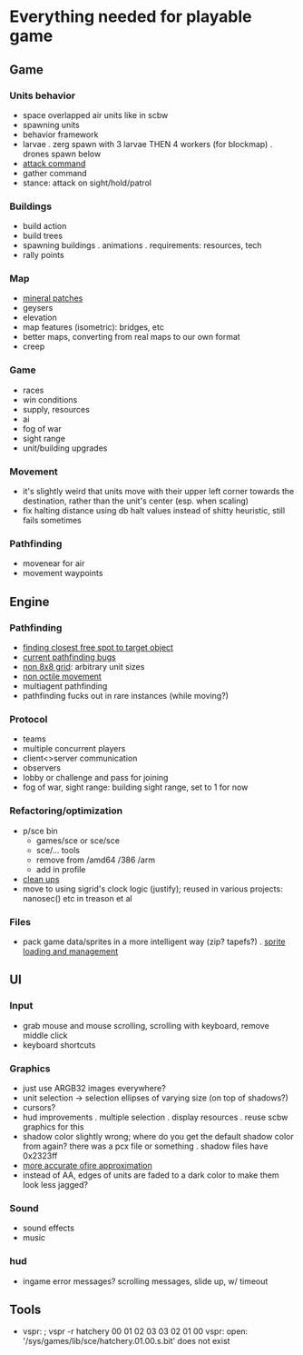 # Everything needed for playable game

## Game

### Units behavior
- space overlapped air units like in scbw
- spawning units
- behavior framework
- larvae
	. zerg spawn with 3 larvae THEN 4 workers (for blockmap)
	. drones spawn below
- [attack command](attack)
- gather command
- stance: attack on sight/hold/patrol

### Buildings
- build action
- build trees
- spawning buildings
	. animations
	. requirements: resources, tech
- rally points

### Map
- [mineral patches](minerals)
- geysers
- elevation
- map features (isometric): bridges, etc
- better maps, converting from real maps to our own format
- creep

### Game
- races
- win conditions
- supply, resources
- ai
- fog of war
- sight range
- unit/building upgrades

### Movement
- it's slightly weird that units move
with their upper left corner towards the destination,
rather than the unit's center (esp. when scaling)
- fix halting distance using db halt values instead of shitty heuristic,
still fails sometimes

### Pathfinding
- movenear for air
- movement waypoints


## Engine

### Pathfinding
- [finding closest free spot to target object](pathfinding)
- [current pathfinding bugs](pathfinding)
- [non 8x8 grid](pathfinding): arbitrary unit sizes
- [non octile movement](pathfinding)
- multiagent pathfinding
- pathfinding fucks out in rare instances (while moving?)

### Protocol
- teams
- multiple concurrent players
- client<>server communication
- observers
- lobby or challenge and pass for joining
- fog of war, sight range: building sight range, set to 1 for now

### Refactoring/optimization
- p/sce bin
	* games/sce or sce/sce
	* sce/... tools
	* remove from /amd64 /386 /arm
	* add in profile
- [clean ups](proj/sce/cleanup)
- move to using sigrid's clock logic (justify);
reused in various projects: nanosec() etc in treason et al

### Files
- pack game data/sprites in a more intelligent way (zip? tapefs?)
	. [sprite loading and management](sprites)


## UI

### Input
- grab mouse and mouse scrolling, scrolling with keyboard, remove middle click
- keyboard shortcuts

### Graphics
- just use ARGB32 images everywhere?
- unit selection -> selection ellipses of varying size (on top of shadows?)
- cursors?
- hud improvements
	. multiple selection
	. display resources
	. reuse scbw graphics for this
- shadow color slightly wrong;
where do you get the default shadow color from again?
there was a pcx file or something
	. shadow files have 0x2323ff
- [more accurate ofire approximation](ofire)
- instead of AA, edges of units are faded to a dark color to make them look less jagged?

### Sound
- sound effects
- music

### hud
- ingame error messages? scrolling messages, slide up, w/ timeout


## Tools
- vspr:
	; vspr -r hatchery 00 01 02 03 03 02 01 00
	vspr: open: '/sys/games/lib/sce/hatchery.01.00.s.bit' does not exist
